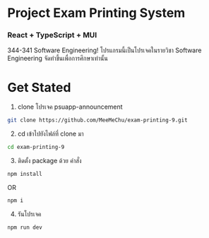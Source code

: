 # Project Exam Printing System
### React + TypeScript + MUI

344-341 Software Engineering!
โปรแกรมนี้เป็นโปรเจคในรายวิชา Software Engineering
จัดทำขึ้นเพื่อการศึกษาเท่านั้น


# Get Stated

1. clone โปรเจค psuapp-announcement
```bash
git clone https://github.com/MeeMeChu/exam-printing-9.git
```
2. cd เข้าไปยังไฟล์ที่ clone มา
```bash
cd exam-printing-9
```
3. ติดตั้ง package ด้วย คำสั่ง 
```bash
npm install
```
OR
```bash
npm i
```
4. รันโปรเจค
```bash
npm run dev
```
